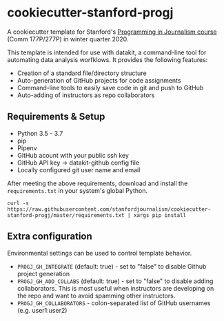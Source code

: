 # cookiecutter-stanford-progj

A cookiecutter template for Stanford's [Programming in Journalism course][] (Comm 177P/277P) in winter quarter 2020.

This template is intended for use with datakit, a command-line tool for   automating data analysis worfklows. It provides the following features:

* Creation of a standard file/directory structure
* Auto-generation of GitHub projects for code assignments
* Command-line tools to easily save code in git and push to GitHub
* Auto-adding of instructors as repo collaborators

[Programming in Journalism course]: https://github.com/stanfordjournalism/stanford-progj-2020

## Requirements & Setup

* Python 3.5 - 3.7
* pip
* Pipenv
* GitHub acount with your public ssh key
* GitHub API key -> datakit-github config file
* Locally configured git user name and email

After meeting the above requirements, download and install the `requirements.txt` in your system's global Python.

```
curl -s https://raw.githubusercontent.com/stanfordjournalism/cookiecutter-stanford-progj/master/requirements.txt | xargs pip install 
```

## Extra configuration

Environmental settings can be used to control template behavior.

* `PROGJ_GH_INTEGRATE` (default: true) - set to "false" to disable Github project generation
* `PROGJ_GH_ADD_COLLABS` (default: true) - set to "false" to disable adding collaborators. This is most useful when instructors are developing on the repo and want to avoid spamming other instructors.
* `PROGJ_GH_COLLABORATORS` - colon-separated list of GitHub usernames (e.g. user1:user2)


